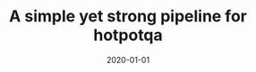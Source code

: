 ---
title: "A simple yet strong pipeline for hotpotqa"
collection: publications
permalink: /publication/2020-01-01-A-simple-yet-strong-pipeline-for-hotpotqa
date: 2020-01-01
venue: 'Proceedings of the 2020 Conference on Empirical Methods in Natural Language Processing (EMNLP)'
---